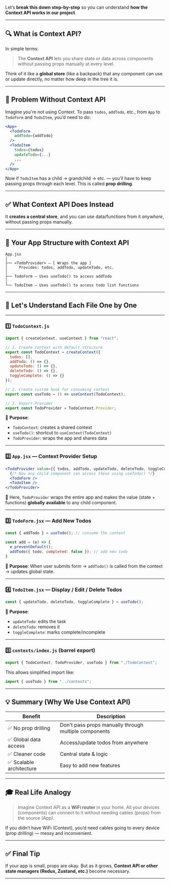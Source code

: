 
Let’s **break this down step-by-step** so you can understand **how the Context API works in our project**.

---

## 🔍 What is Context API?

In simple terms:

> The **Context API** lets you share state or data across components without passing props manually at every level.

Think of it like a **global store** (like a backpack) that any component can use or update directly, no matter how deep in the tree it is.

---

## 🔧 Problem Without Context API

Imagine you're not using Context. To pass `todos`, `addTodo`, etc., from `App` to `TodoForm` and `TodoItem`, you’d need to do:

```jsx
<App>
  <TodoForm 
    addTodo={addTodo} 
  />
  <TodoItem 
    todos={todos}
    updateTodo={...}
    ...
  />
</App>
```

Now if `TodoItem` has a child → grandchild → etc. — you’ll have to keep passing props through each level. This is called **prop drilling**.

---

## ✅ What Context API Does Instead

It **creates a central store**, and you can use data/functions from it *anywhere*, without passing props manually.

---

## 🔩 Your App Structure with Context API

```
App.jsx
│
├── <TodoProvider> — [ Wraps the app ]
│     Provides: todos, addTodo, updateTodo, etc.
│
├── TodoForm — Uses useTodo() to access addTodo
│
└── TodoItem — Uses useTodo() to access todo list functions
```

---

## 🧠 Let's Understand Each File One by One

---

### 1️⃣ `TodoContext.js`

```js
import { createContext, useContext } from "react";

// 1. Create context with default structure
export const TodoContext = createContext({
  todos: [],
  addTodo: () => {},
  updateTodo: () => {},
  deleteTodo: () => {},
  toggleComplete: () => {}
});

// 2. Create custom hook for consuming context
export const useTodo = () => useContext(TodoContext);

// 3. Export Provider
export const TodoProvider = TodoContext.Provider;
```

📌 **Purpose**:

* `TodoContext`: creates a shared context
* `useTodo()`: shortcut to `useContext(TodoContext)`
* `TodoProvider`: wraps the app and shares data

---

### 2️⃣ `App.jsx` — Context Provider Setup

```jsx
<TodoProvider value={{ todos, addTodo, updateTodo, deleteTodo, toggleComplete }}>
  {/* Now any child component can access these using useTodo() */}
  <TodoForm />
  <TodoItem />
</TodoProvider>
```

📌 Here, `TodoProvider` wraps the entire app and makes the value (state + functions) **globally available** to any child component.

---

### 3️⃣ `TodoForm.jsx` — Add New Todos

```jsx
const { addTodo } = useTodo(); // consume the context

const add = (e) => {
  e.preventDefault();
  addTodo({ todo, completed: false }); // add new todo
}
```

📌 **Purpose**: When user submits form → `addTodo()` is called from the context → updates global state.

---

### 4️⃣ `TodoItem.jsx` — Display / Edit / Delete Todos

```jsx
const { updateTodo, deleteTodo, toggleComplete } = useTodo();
```

📌 **Purpose**:

* `updateTodo`: edits the task
* `deleteTodo`: removes it
* `toggleComplete`: marks complete/incomplete

---

### 5️⃣ `contexts/index.js` (barrel export)

```js
export { TodoContext, TodoProvider, useTodo } from "./TodoContext";
```

This allows simplified import like:

```js
import { useTodo } from "../contexts";
```

---

## 💡 Summary (Why We Use Context API)

| Benefit                 | Description                                           |
| ----------------------- | ----------------------------------------------------- |
| ✅ No prop drilling      | Don't pass props manually through multiple components |
| ✅ Global data access    | Access/update todos from anywhere                     |
| ✅ Cleaner code          | Central state & logic                                 |
| ✅ Scalable architecture | Easy to add new features                              |

---

## 🎓 Real Life Analogy

> Imagine Context API as a **WiFi router** in your home. All your devices (components) can connect to it without needing cables (props) from the source (App).

If you didn’t have WiFi (Context), you’d need cables going to every device (prop drilling) — messy and inconvenient.

---

## ✅ Final Tip

If your app is small, props are okay. But as it grows, **Context API or other state managers (Redux, Zustand, etc.)** become necessary.

---

